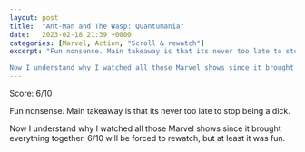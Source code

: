 ```yaml
---
layout: post
title:  "Ant-Man and The Wasp: Quantumania"
date:   2023-02-18 21:39 +0000
categories: [Marvel, Action, "Scroll & rewatch"]
excerpt: "Fun nonsense. Main takeaway is that its never too late to stop being a dick. 

Now I understand why I watched all those Marvel shows since it brought everything together. 6/10 will be forced to rewatch, but at least it was fun."
---
```

Score: 6/10 

Fun nonsense. Main takeaway is that its never too late to stop being a dick. 

Now I understand why I watched all those Marvel shows since it brought everything together. 6/10 will be forced to rewatch, but at least it was fun.